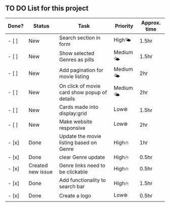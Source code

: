 ## TO DO List for this project

| Done? | Status            | Task                                         | Priority | Approx. time |
| ----- | ----------------- | -------------------------------------------- | -------- | ------------ |
| - [ ] | New               | Search section in form                       | High🌤️   | 1.5hr        |
| - [ ] | New               | Show selected Genres as pills                | Medium🌤️ | 1.5hr        |
| - [ ] | New               | Add pagination for movie listing             | Medium🌤️ | 2hr          |
| - [ ] | New               | On click of movie card show popup of details | Medium🌤️ | 2hr          |
| - [ ] | New               | Cards made into display:grid                 | Low❄️    | 1.5hr        |
| - [ ] | New               | Make website responsive                      | Low❄️    | 2hr          |
| - [x] | Done              | Update the movie listing based on Genre      | High🔥   | 1hr          |
| - [x] | Done              | clear Genre update                           | High🔥   | 0.5hr        |
| - [x] | Created new issue | Genre links need to be clickable             | High🔥   | 0.5hr        |
| - [x] | Done              | Add functionality to search bar              | High🔥   | 1.5hr        |
| - [x] | Done              | Create a logo                                | Low❄️    | 0.5hr        |
